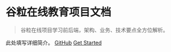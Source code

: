 # 谷粒在线教育项目文档

  > 谷粒在线项目学习前后端，架构、业务、技术要点全方位解析。

  此处填写详细简介。
  [GitHub](https://github.com/macrozheng/mall-learning)
  [Get Started](README.md)